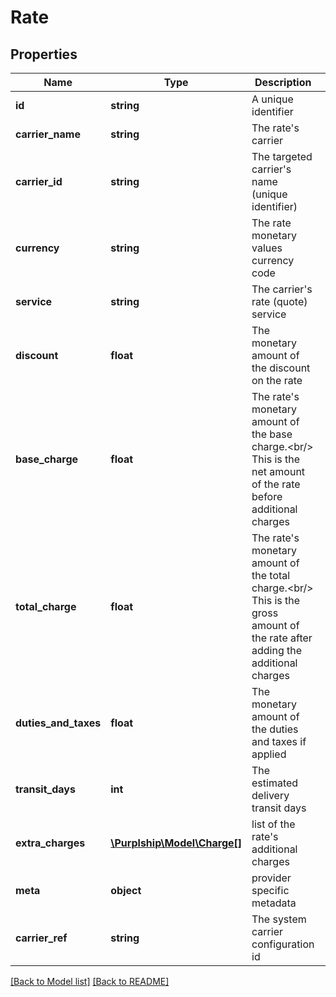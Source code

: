 # Rate

## Properties
Name | Type | Description | Notes
------------ | ------------- | ------------- | -------------
**id** | **string** | A unique identifier | [optional] 
**carrier_name** | **string** | The rate&#x27;s carrier | 
**carrier_id** | **string** | The targeted carrier&#x27;s name (unique identifier) | 
**currency** | **string** | The rate monetary values currency code | 
**service** | **string** | The carrier&#x27;s rate (quote) service | [optional] 
**discount** | **float** | The monetary amount of the discount on the rate | [optional] 
**base_charge** | **float** | The rate&#x27;s monetary amount of the base charge.&lt;br/&gt; This is the net amount of the rate before additional charges | [optional] 
**total_charge** | **float** | The rate&#x27;s monetary amount of the total charge.&lt;br/&gt; This is the gross amount of the rate after adding the additional charges | [optional] 
**duties_and_taxes** | **float** | The monetary amount of the duties and taxes if applied | [optional] 
**transit_days** | **int** | The estimated delivery transit days | [optional] 
**extra_charges** | [**\Purplship\Model\Charge[]**](Charge.md) | list of the rate&#x27;s additional charges | [optional] 
**meta** | **object** | provider specific metadata | [optional] 
**carrier_ref** | **string** | The system carrier configuration id | [optional] 

[[Back to Model list]](../README.md#documentation-for-models) [[Back to README]](../README.md)

